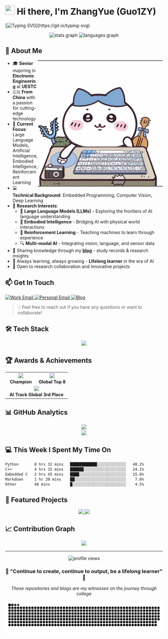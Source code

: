 # <img src="https://raw.githubusercontent.com/MartinHeinz/MartinHeinz/master/wave.gif" width="30px" height="30px"> Hi there, I'm ZhangYue (Guo1ZY)

[![Typing SVG](https://readme-typing-svg.demolab.com?font=Fira+Code&size=22&duration=3000&pause=1000&color=3F51F7&center=false&vCenter=false&multiline=true&repeat=true&random=false&width=600&height=80&lines=Hello+!+I'm+Guo1ZY+from+China!+🇨🇳;Electronic+Engineering+Senior+%40+UESTC;Embedded+Systems+%26+AI+Enthusiast;Welcome+to+my+GitHub+Profile!)](https://git.io/typing-svg)

<div align="center">
  <img src="https://github-readme-stats.vercel.app/api?username=Guo1ZY&hide_title=false&hide_rank=false&show_icons=true&include_all_commits=true&count_private=true&disable_animations=false&theme=tokyonight&locale=en&hide_border=false" height="150" alt="stats graph"  />
  <img src="https://github-readme-stats.vercel.app/api/top-langs?username=Guo1ZY&locale=en&hide_title=false&layout=compact&card_width=320&langs_count=6&theme=tokyonight&hide_border=false" height="150" alt="languages graph"  />
</div>

## 🚀 About Me

<img align="right" alt="Coding Cat" width="400" src="https://raw.githubusercontent.com/Guo1ZY/Guo1ZY/main/9dd2d89654c95ee3b40e65b14f2a985a.png">

- 🎓 **Senior** majoring in **Electronic Engineering** at **UESTC**
- 🇨🇳 **From China** with a passion for cutting-edge technology
- 🤖 **Current Focus**: Large Language Models, Artificial Intelligence, Embodied Intelligence, Reinforcement Learning
- 💻 **Technical Background**: Embedded Programming, Computer Vision, Deep Learning
- 🔬 **Research Interests**: 
  - 🧠 **Large Language Models (LLMs)** - Exploring the frontiers of AI language understanding
  - 🤖 **Embodied Intelligence** - Bridging AI with physical world interactions
  - 🎯 **Reinforcement Learning** - Teaching machines to learn through experience
  - 🔍 **Multi-modal AI** - Integrating vision, language, and sensor data
- 📝 Sharing knowledge through my [**blog**](https://zyblogs.cn) - study records & research insights
- 🌱 Always learning, always growing - **Lifelong learner** in the era of AI
- 🤝 Open to research collaboration and innovative projects

## 📫 Get In Touch

<div align="left">
  <a href="mailto:guo1zy0830@gmail.com">
    <img src="https://img.shields.io/badge/Work_Email-D14836?style=for-the-badge&logo=gmail&logoColor=white" alt="Work Email"/>
  </a>
  <a href="mailto:1352872047@qq.com">
    <img src="https://img.shields.io/badge/Personal_Email-1976D2?style=for-the-badge&logo=qq&logoColor=white" alt="Personal Email"/>
  </a>
  <a href="https://zyblogs.cn">
    <img src="https://img.shields.io/badge/Blog-21759B?style=for-the-badge&logo=wordpress&logoColor=white" alt="Blog"/>
  </a>
</div>

> 💡 Feel free to reach out if you have any questions or want to collaborate!

## 🛠️ Tech Stack

<div align="center">
  <img src="https://skillicons.dev/icons?i=c,cpp,python,embedded,arduino,raspberrypi,tensorflow,pytorch,opencv,git,github,vscode,linux" />
</div>

## 🏆 Awards & Achievements

<div align="center">
  <table>
    <tr>
      <td align="center" width="50%">
        <img src="https://img.shields.io/badge/🏆_2024-China_Robot_Competition_ROBOCON-gold?style=for-the-badge&labelColor=FFD700&color=FFA500" />
        <br><strong>Champion</strong>
      </td>
      <td align="center" width="50%">
        <img src="https://img.shields.io/badge/🥈_2024-ABU_Robot_Competition_ROBOCON-silver?style=for-the-badge&labelColor=C0C0C0&color=A9A9A9" />
        <br><strong>Global Top 8</strong>
      </td>
    </tr>
    <tr>
      <td align="center" colspan="2">
        <img src="https://img.shields.io/badge/🥉_2025-ZTE_Cupping_Moon_Algorithm_Elite_Challenge-bronze?style=for-the-badge&labelColor=CD7F32&color=D2691E" />
        <br><strong>AI Track Global 3rd Place</strong>
      </td>
    </tr>
  </table>
</div>

## 📊 GitHub Analytics

<div align="center">
  <img src="https://github-readme-activity-graph.vercel.app/graph?username=Guo1ZY&theme=tokyo-night&bg_color=1a1b27&color=70a5fd&line=70a5fd&point=ffffff&area=true&hide_border=true" />
</div>

<div align="center">
  <img src="https://github-readme-streak-stats.herokuapp.com/?user=Guo1ZY&theme=tokyonight&hide_border=true" />
</div>

## 💻 This Week I Spent My Time On

<!--START_SECTION:waka-->
```text
Python       8 hrs 32 mins   ████████████░░░░░░░░░░░░░   48.2%
C++          4 hrs 15 mins   ██████░░░░░░░░░░░░░░░░░░░   24.1%
Embedded C   2 hrs 45 mins   ████░░░░░░░░░░░░░░░░░░░░░   15.6%
Markdown     1 hr 20 mins    ██░░░░░░░░░░░░░░░░░░░░░░░    7.6%
Other        48 mins         █░░░░░░░░░░░░░░░░░░░░░░░░    4.5%
```
<!--END_SECTION:waka-->

## 🌟 Featured Projects

<div align="center">
  <a href="https://github.com/Guo1ZY/IntelRealsense_D455">
    <img src="https://github-readme-stats.vercel.app/api/pin/?username=Guo1ZY&repo=IntelRealsense_D455&theme=tokyonight&hide_border=true" />
  </a>
  <a href="https://github.com/Guo1ZY/Yolov8/tree/ONNX_CPP">
    <img src="https://github-readme-stats.vercel.app/api/pin/?username=Guo1ZY&repo=Yolov8&theme=tokyonight&hide_border=true" />
  </a>
</div>

## 📈 Contribution Graph

<div align="center">
  <img src="https://github-readme-stats.vercel.app/api/wakatime?username=Guo1ZY&theme=tokyonight&hide_border=true" />
</div>

---

<div align="center">
  <img src="https://komarev.com/ghpvc/?username=YOUR_USERNAME&label=Profile%20views&color=0e75b6&style=flat" alt="profile views" />
</div>

<div align="center">
  <h3>🚀 "Continue to create, continue to output, be a lifelong learner" 🚀</h3>
  <p><em>These repositories and blogs are my witnesses on the journey through college</em></p>
</div>

<div align="center">
  <img src="https://raw.githubusercontent.com/platane/platane/output/github-contribution-grid-snake-dark.svg" alt="Snake animation" />
</div>

